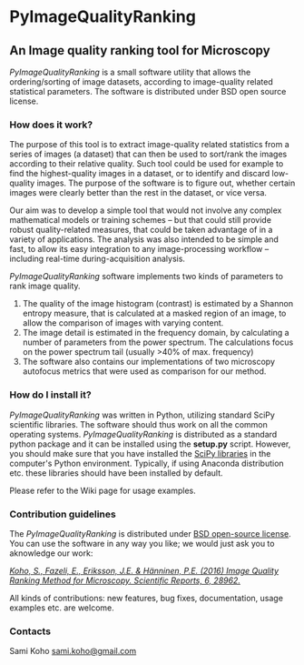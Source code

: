 # PyImageQualityRanking 
## An Image quality ranking tool for Microscopy

*PyImageQualityRanking* is a small software utility that allows the ordering/sorting of image datasets, according to image-quality related statistical parameters. The software is distributed under BSD open source license.

### How does it work?
The purpose of this tool is to extract image-quality related statistics from a series of images (a dataset) that can then be used to sort/rank the images according to their relative quality. Such tool could be used for example to find the highest-quality images in a dataset, or to identify and discard low-quality images. The purpose of the software is to figure out, whether certain images were clearly better than the rest in the dataset, or vice versa.

Our aim was to develop a simple tool that would not involve any complex mathematical models or training schemes – but that could still provide robust quality-related measures, that could be taken advantage of in a variety of applications. The analysis was also intended to be simple and fast, to allow its easy integration to any image-processing workflow – including real-time during-acquisition analysis. 

*PyImageQualityRanking* software implements two kinds of parameters to rank image quality. 

1. The quality of the image histogram (contrast) is estimated by a Shannon entropy measure, that is calculated at a masked region of an image, to allow the comparison of images with varying content. 
2. The image detail is estimated in the frequency domain, by calculating a number of parameters from the power spectrum. The calculations focus on the power spectrum tail (usually >40% of max. frequency)
3. The software also contains our implementations of two microscopy autofocus metrics that were used as comparison for our method.

### How do I install it?
*PyImageQualityRanking* was written in Python, utilizing standard SciPy scientific libraries. The software should thus work on all the common operating systems. *PyImageQualityRanking* is distributed as a standard python package and it can be installed using the **setup.py** script. However, you should make sure that you have installed the [SciPy libraries](http://www.scipy.org/install.html) in the computer's Python environment. Typically, if using Anaconda distribution etc. these libraries should have been installed by default.

Please refer to the Wiki page for usage examples.

### Contribution guidelines ###

The *PyImageQualityRanking* is distributed under [BSD open-source license](License). You can use the software in any way you like; we would just ask you to aknowledge our work:

[*Koho, S., Fazeli, E., Eriksson, J.E. & Hänninen, P.E. (2016) Image Quality Ranking Method for Microscopy. Scientific Reports, 6, 28962.*](http://www.nature.com/articles/srep28962)

All kinds of contributions: new features, bug fixes, documentation, usage examples etc. are welcome.

### Contacts ###

Sami Koho <sami.koho@gmail.com>



